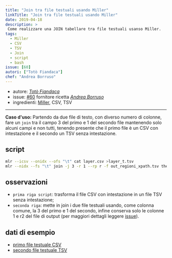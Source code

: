 ```yaml
---
title: "Join tra file testuali usando Miller"
linkTitle: "Join tra file testuali usando Miller"
date: 2019-04-18
description: >
 Come realizzare una JOIN tabellare tra file testuali usanso Miller.
tags:
  - Miller
  - CSV
  - TSV
  - Join
  - script
  - bash
issue: [60]
autori: ["Totò Fiandaca"]
chef: "Andrea Borruso"
---
```


* autore: _[Totò Fiandaca](https://twitter.com/totofiandaca?lang=it)_
* issue: [#60](https://github.com/opendatasicilia/tansignari/issues/60) fornitore ricetta *[Andrea Borruso](https://twitter.com/aborruso?lang=it)*
* ingredienti: [Miller](https://github.com/johnkerl/miller), CSV, TSV

---

**Caso d'uso:** Partendo da due file di testo, con diverso numero di colonne, fare un `join` tra il campo 3 del primo e 1 del secondo file mantenendo solo alcuni campi e non tutti, tenendo presente che il primo file è un CSV con intestazione e il secondo un TSV senza intestazione.

## script

```bash
mlr --icsv --onidx --ofs "\t" cat layer.csv >layer_t.tsv
mlr --nidx --fs "\t" join -j 3 -r 1 --rp r -f out_regioni_xpath.tsv then cut -f 1,r2 layer_t.tsv >out.tsv
```

## osservazioni

- `prima riga script`: trasforma il file CSV con intestazione in un file TSV senza intestazione;
- `seconda riga`: mette in join i due file testuali usando, come colonna comune, la 3 del primo e 1 del secondo, infine conserva solo le colonne 1 e r2 del file di output (per maggiori dettagli leggere [issue](https://github.com/opendatasicilia/tansignari/issues/60#issuecomment-483668171)).

## dati di esempio

- [primo file testuale CSV](https://github.com/opendatasicilia/tansignari/files/3084976/layer.zip)
- [secondo file testuale TSV](https://github.com/opendatasicilia/tansignari/files/3084977/out_regioni_xpath.zip)
